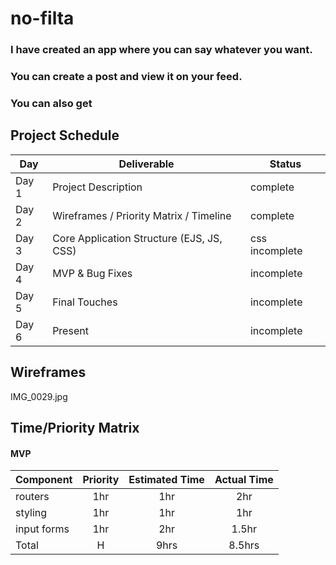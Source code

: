 # no-filta
### I have created an app where you can say whatever you want.
### You can create a post and view it on your feed.
### You can also get

## Project Schedule

|  Day | Deliverable | Status
|---|---| ---|
|Day 1| Project Description | complete
|Day 2| Wireframes / Priority Matrix / Timeline | complete
|Day 3| Core Application Structure (EJS, JS, CSS) |  css incomplete
|Day 4| MVP & Bug Fixes | incomplete
|Day 5| Final Touches | incomplete
|Day 6| Present | incomplete

## Wireframes
IMG_0029.jpg

## Time/Priority Matrix 

#### MVP
| Component | Priority | Estimated Time | Actual Time |
| --- | :---: |  :---: | :---: | 
| routers| 1hr | 1hr | 2hr |
| styling | 1hr | 1hr | 1hr |  
| input forms | 1hr | 2hr|  1.5hr | 
| Total | H | 9hrs| 8.5hrs |





